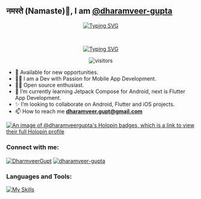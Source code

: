 ## नमस्ते (Namaste)🙏, I am [@dharamveer-gupta](https://github.com/dharamveer-gupta)

<div align="center">

  [![Typing SVG](https://readme-typing-svg.demolab.com?font=Fira+Code&weight=500&size=45&pause=1000&color=F78D00&center=true&vCenter=true&multiline=true&width=835&height=150&lines=%E0%A4%85%E0%A4%B2%E0%A5%8D%E0%A4%AA%E0%A4%95%E0%A5%8D%E0%A4%B7%E0%A4%B0%E0%A4%AE%E0%A4%B8%E0%A4%82%E0%A4%A6%E0%A4%BF%E0%A4%97%E0%A5%8D%E0%A4%A7%E0%A4%82+%E0%A4%B8%E0%A4%BE%E0%A4%B0%E0%A4%B5%E0%A4%A6%E0%A5%8D%E0%A4%B5%E0%A4%BF%E0%A4%B6%E0%A5%8D%E0%A4%B5%E0%A4%A4%E0%A5%8B%E0%A4%AE%E0%A5%81%E0%A4%96%E0%A4%AE%E0%A5%8D+%7C;%E0%A4%85%E0%A4%B8%E0%A5%8D%E0%A4%A4%E0%A5%8B-%E0%A4%AD%E0%A4%AE%E0%A4%A8%E0%A4%B5%E0%A4%A6%E0%A5%8D%E0%A4%AF%E0%A4%82+%E0%A4%9A+%E0%A4%B8%E0%A5%82%E0%A4%A4%E0%A5%8D%E0%A4%B0%E0%A4%82+%E0%A4%B8%E0%A5%82%E0%A4%A4%E0%A5%8D%E0%A4%B0%E0%A4%B5%E0%A4%BF%E0%A4%A6%E0%A5%8B+%E0%A4%B5%E0%A4%BF%E0%A4%A6%E0%A5%81%E0%A4%83+%7C%7C)](https://git.io/typing-svg)

<br/>

  [![Typing SVG](https://readme-typing-svg.demolab.com?font=Fira+Code&weight=600&pause=1000&color=F78109&center=true&vCenter=true&width=335&lines=Mobile+App+Developer;Open+Source+Enthusiast;Technology+Enthusiast;Software+Engineer)](https://git.io/typing-svg)
  
  ![visitors](https://visitor-badge.laobi.icu/badge?page_id=dharamveer-gupta.dharamveer-gupta)
  
</div>

- 👔 Available for new opportunities.
- 👨‍💻 I am a Dev with Passion for Mobile App Development.
- 🫶🏻 Open source enthusiast. 
- 🌱 I’m currently learning Jetpack Compose for Android, next is Flutter App Development.
- ✨ I’m looking to collaborate on Android, Flutter and iOS projects.
- 📫 How to reach me **[dharamveer.gupt@gmail.com](dharamveer.gupt@gmail.com)**

[![An image of @dharamveergupta's Holopin badges, which is a link to view their full Holopin profile](https://holopin.me/dharamveergupta)](https://holopin.io/@dharamveergupta)

<h3 align="left">Connect with me:</h3>
<p align="left">
<a href="https://twitter.com/DharmveerGupt" target="blank"><img align="center" src="https://skillicons.dev/icons?i=twitter" alt="DharmveerGupt"/></a>
<a href="https://linkedin.com/in/dharamveer-gupta" target="blank"><img align="center" src="https://skillicons.dev/icons?i=linkedin" alt="dharamveer-gupta" /></a>
</p>

<h3 align="left">Languages and Tools:</h3>

[![My Skills](https://skillicons.dev/icons?i=androidstudio,kotlin,java,gradle,firebase,vscode,flutter,dart,swift,git,github,postman,figma,xd,stackoverflow,&perline=5)](https://skillicons.dev)

<!---
dharamveer-gupta/dharamveer-gupta is a ✨ special ✨ repository because its `README.md` (this file) appears on your GitHub profile.
You can click the Preview link to take a look at your changes.
--->

